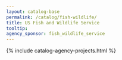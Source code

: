 ```yaml
---
layout: catalog-base
permalink: /catalog/fish-wildlife/
title: US Fish and Wildlife Service
tooltip: 
agency_sponsor: fish_wildlife_service
---
```


{% include catalog-agency-projects.html %}